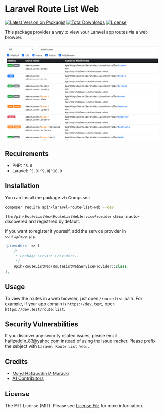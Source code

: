 # Laravel Route List Web

[![Latest Version on Packagist](https://img.shields.io/packagist/v/apih/laravel-route-list-web.svg?style=flat-square)](https://packagist.org/packages/apih/laravel-route-list-web)
[![Total Downloads](https://img.shields.io/packagist/dt/apih/laravel-route-list-web.svg?style=flat-square)](https://packagist.org/packages/apih/laravel-route-list-web)
[![License](https://img.shields.io/packagist/l/apih/laravel-route-list-web?style=flat-square)](https://packagist.org/packages/apih/laravel-route-list-web)

This package provides a way to view your Laravel app routes via a web browser.

![Route List Web](screenshot.png)

## Requirements

- PHP: `^8.0`
- Laravel: `^8.0|^9.0|^10.0`

## Installation

You can install the package via Composer:

```bash
composer require apih/laravel-route-list-web --dev
```

The `Apih\RouteListWeb\RouteListWebServiceProvider` class is auto-discovered and registered by default.

If you want to register it yourself, add the service provider in `config/app.php`:

```php
'providers' => [
    /*
     * Package Service Providers...
     */
    Apih\RouteListWeb\RouteListWebServiceProvider::class,
],
```

## Usage

To view the routes in a web browser, just open `/route:list` path. For example, if your app domain is `https://dev.test`, open `https://dev.test/route:list`.

## Security Vulnerabilities

If you discover any security related issues, please email <hafizuddin_83@yahoo.com> instead of using the issue tracker. Please prefix the subject with `Laravel Route List Web:`.

## Credits

- [Mohd Hafizuddin M Marzuki](https://github.com/apih)
- [All Contributors](../../contributors)

## License

The MIT License (MIT). Please see [License File](LICENSE.md) for more information.
